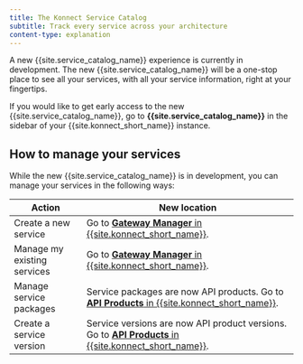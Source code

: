 ```yaml
---
title: The Konnect Service Catalog
subtitle: Track every service across your architecture
content-type: explanation
---
```


A new {{site.service_catalog_name}} experience is currently in development. The new {{site.service_catalog_name}} will be a one-stop place to see all your services, with all your service information, right at your fingertips. 

If you would like to get early access to the new {{site.service_catalog_name}}, go to **{{site.service_catalog_name}}** in the sidebar of your {{site.konnect_short_name}} instance.

## How to manage your services

While the new {{site.service_catalog_name}} is in development, you can manage your services in the following ways:

| Action | New location |
| ------ | ------------ |
| Create a new service | Go to [**Gateway Manager** in {{site.konnect_short_name}}](https://cloud.konghq.com/us/gateway-manager/). |
| Manage my existing services | Go to [**Gateway Manager** in {{site.konnect_short_name}}](https://cloud.konghq.com/us/gateway-manager/). |
| Manage service packages | Service packages are now API products. Go to [**API Products** in {{site.konnect_short_name}}](https://cloud.konghq.com/us/api-products/). | 
| Create a service version | Service versions are now API product versions. Go to [**API Products** in {{site.konnect_short_name}}](https://cloud.konghq.com/us/api-products/). |